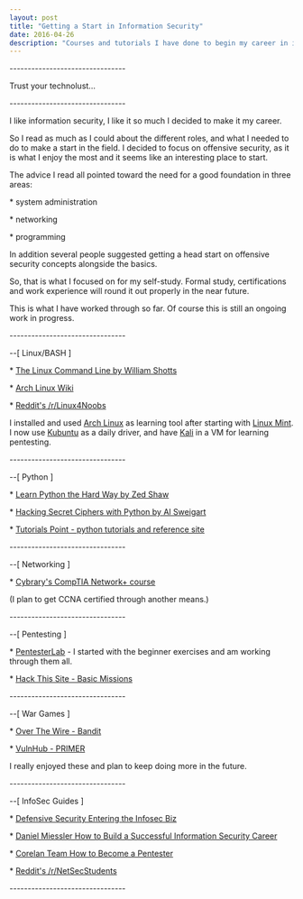 ```yaml
---
layout: post
title: "Getting a Start in Information Security"
date: 2016-04-26
description: "Courses and tutorials I have done to begin my career in information security."
---
```

\-\-\-\-\-\-\-\-\-\-\-\-\-\-\-\-\-\-\-\-\-\-\-\-\-\-\-\-\-\-\-\-

Trust your technolust... 


\-\-\-\-\-\-\-\-\-\-\-\-\-\-\-\-\-\-\-\-\-\-\-\-\-\-\-\-\-\-\-\-

I like information security, I like it so much I decided to make it my career. 

So I read as much as I could about the different roles, and what I needed to do to make a start in the field. I decided to focus on offensive security, as it is what I enjoy the most and it seems like an interesting place to start.


The advice I read all pointed toward the need for a good foundation in three areas: 


\* system administration


\* networking


\* programming


In addition several people suggested getting a head start on offensive security concepts alongside the basics.


So, that is what I focused on for my self-study. Formal study, certifications and work experience will round it out properly in the near future.


This is what I have worked through so far. Of course this is still an ongoing work in progress.

\-\-\-\-\-\-\-\-\-\-\-\-\-\-\-\-\-\-\-\-\-\-\-\-\-\-\-\-\-\-\-\-

\-\-[ Linux/BASH ]

\* [The Linux Command Line by William Shotts](http://linuxcommand.org/tlcl.php)

\* [Arch Linux Wiki](https://wiki.archlinux.org/)

\* [Reddit's /r/Linux4Noobs](https://www.reddit.com/r/linux4noobs/)

I installed and used [Arch Linux](https://www.archlinux.org/) as learning tool after starting with [Linux Mint](https://www.linuxmint.com/). I now use [Kubuntu](http://www.kubuntu.org/) as a daily driver, and have [Kali](https://www.kali.org/) in a VM for learning pentesting.


\-\-\-\-\-\-\-\-\-\-\-\-\-\-\-\-\-\-\-\-\-\-\-\-\-\-\-\-\-\-\-\-

\-\-[  Python ]

\* [Learn Python the Hard Way by Zed Shaw](http://learnpythonthehardway.org/)

\* [Hacking Secret Ciphers with Python by Al Sweigart](https://inventwithpython.com/hacking/)

\* [Tutorials Point - python tutorials and reference site](http://www.tutorialspoint.com/python/index.htm)



\-\-\-\-\-\-\-\-\-\-\-\-\-\-\-\-\-\-\-\-\-\-\-\-\-\-\-\-\-\-\-\-

\-\-[ Networking ]

\* [Cybrary's CompTIA Network+ course](https://www.cybrary.it/course/comptia-network-plus/)

(I plan to get CCNA certified through another means.)


\-\-\-\-\-\-\-\-\-\-\-\-\-\-\-\-\-\-\-\-\-\-\-\-\-\-\-\-\-\-\-\-

\-\-[  Pentesting ]

\* [PentesterLab](https://pentesterlab.com/individuals) - I started with the beginner exercises and am working through them all.

\* [Hack This Site - Basic Missions](https://www.hackthissite.org/)


\-\-\-\-\-\-\-\-\-\-\-\-\-\-\-\-\-\-\-\-\-\-\-\-\-\-\-\-\-\-\-\-

\-\-[  War Games ]

\* [Over The Wire - Bandit](http://overthewire.org/wargames/)

\* [VulnHub - PRIMER](https://www.vulnhub.com/entry/primer-101,136/)

I really enjoyed these and plan to keep doing more in the future.


\-\-\-\-\-\-\-\-\-\-\-\-\-\-\-\-\-\-\-\-\-\-\-\-\-\-\-\-\-\-\-\-

\-\-[  InfoSec Guides ]

\* [Defensive Security Entering the Infosec Biz](http://www.defensivesecurity.org/entering-information-security-industry/)

\* [Daniel Miessler How to Build a Successful Information Security Career](https://danielmiessler.com/blog/build-successful-infosec-career/)

\* [Corelan Team How to Become a Pentester](https://www.corelan.be/index.php/2015/10/13/how-to-become-a-pentester/)

\* [Reddit's /r/NetSecStudents](https://www.reddit.com/r/netsecstudents)


\-\-\-\-\-\-\-\-\-\-\-\-\-\-\-\-\-\-\-\-\-\-\-\-\-\-\-\-\-\-\-\-
